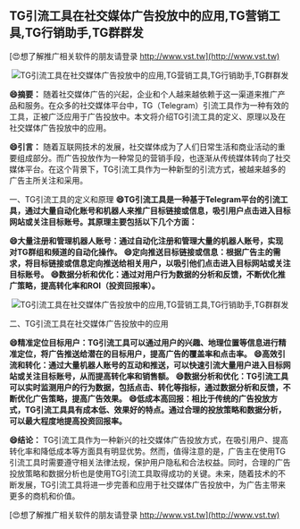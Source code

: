 ## **TG引流工具在社交媒体广告投放中的应用,TG营销工具,TG行销助手,TG群群发**

[😍想了解推广相关软件的朋友请登录 http://www.vst.tw](http://www.vst.tw)

 <center><img src="https://vst.tw/MP4/tuiguang/png/1.png" alt="TG引流工具在社交媒体广告投放中的应用,TG营销工具,TG行销助手,TG群群发"></center>

**😄摘要：**
随着社交媒体广告的兴起，企业和个人越来越依赖于这一渠道来推广产品和服务。在众多的社交媒体平台中，TG（Telegram）引流工具作为一种有效的工具，正被广泛应用于广告投放中。本文将介绍TG引流工具的定义、原理以及在社交媒体广告投放中的应用。

**😄引言：**
随着互联网技术的发展，社交媒体成为了人们日常生活和商业活动的重要组成部分。而广告投放作为一种常见的营销手段，也逐渐从传统媒体转向了社交媒体平台。在这个背景下，TG引流工具作为一种新型的引流方式，被越来越多的广告主所关注和采用。

一、TG引流工具的定义和原理
**😄TG引流工具是一种基于Telegram平台的引流工具，通过大量自动化账号和机器人来推广目标链接或信息，吸引用户点击进入目标网站或关注目标账号。其原理主要包括以下几个方面：**

**😄大量注册和管理机器人账号：通过自动化注册和管理大量的机器人账号，实现对TG群组和频道的自动化操作。**
**😄定向推送目标链接或信息：根据广告主的需求，将目标链接或信息定向推送给相关用户，以吸引他们点击进入目标网站或关注目标账号。**
**😄数据分析和优化：通过对用户行为数据的分析和反馈，不断优化推广策略，提高转化率和ROI（投资回报率）。**

 <center><img src="https://vst.tw/MP4/tuiguang/png/7.png" alt="TG引流工具在社交媒体广告投放中的应用,TG营销工具,TG行销助手,TG群群发"></center>

二、TG引流工具在社交媒体广告投放中的应用

**😄精准定位目标用户：TG引流工具可以通过用户的兴趣、地理位置等信息进行精准定位，将广告推送给潜在的目标用户，提高广告的覆盖率和点击率。**
**😄高效引流和转化：通过大量机器人账号的互动和推送，可以快速引流大量用户进入目标网站或关注目标账号，从而提高转化率和销售额。**
**😄数据分析和优化：TG引流工具可以实时监测用户的行为数据，包括点击、转化等指标，通过数据分析和反馈，不断优化广告策略，提高广告效果。**
**😄低成本高回报：相比于传统的广告投放方式，TG引流工具具有成本低、效果好的特点。通过合理的投放策略和数据分析，可以最大程度地提高投资回报率。**

**😄结论：**
TG引流工具作为一种新兴的社交媒体广告投放方式，在吸引用户、提高转化率和降低成本等方面具有明显优势。然而，值得注意的是，广告主在使用TG引流工具时需要遵守相关法律法规，保护用户隐私和合法权益。同时，合理的广告投放策略和数据分析也是使用TG引流工具取得成功的关键。未来，随着技术的不断发展，TG引流工具将进一步完善和应用于社交媒体广告投放中，为广告主带来更多的商机和价值。

[😍想了解推广相关软件的朋友请登录 http://www.vst.tw](http://www.vst.tw)




